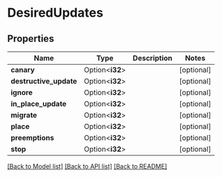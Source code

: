# DesiredUpdates

## Properties

Name | Type | Description | Notes
------------ | ------------- | ------------- | -------------
**canary** | Option<**i32**> |  | [optional]
**destructive_update** | Option<**i32**> |  | [optional]
**ignore** | Option<**i32**> |  | [optional]
**in_place_update** | Option<**i32**> |  | [optional]
**migrate** | Option<**i32**> |  | [optional]
**place** | Option<**i32**> |  | [optional]
**preemptions** | Option<**i32**> |  | [optional]
**stop** | Option<**i32**> |  | [optional]

[[Back to Model list]](../README.md#documentation-for-models) [[Back to API list]](../README.md#documentation-for-api-endpoints) [[Back to README]](../README.md)


